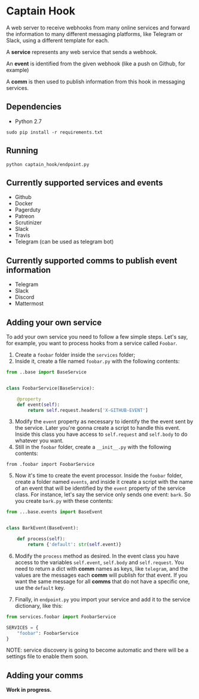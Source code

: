 
# Captain Hook

A web server to receive webhooks from many online services and forward the information
to many different messaging platforms, like Telegram or Slack, using a different
template for each.

A **service** represents any web service that sends a webhook.

An **event** is identified from the given webhook (like a push on Github, for example)

A **comm** is then used to publish information from this hook in messaging services.

## Dependencies

- Python 2.7

`sudo pip install -r requirements.txt`


## Running

`python captain_hook/endpoint.py`

## Currently supported services and events

- Github
- Docker
- Pagerduty
- Patreon
- Scrutinizer
- Slack
- Travis
- Telegram (can be used as telegram bot)

   
## Currently supported comms to publish event information

- Telegram
- Slack
- Discord
- Mattermost

## Adding your own service

To add your own service you need to follow a few simple steps. Let's say, for example,
you want to process hooks from a service called `Foobar`.

1. Create a `foobar` folder inside the `services` folder;
2. Inside it, create a file named `foobar.py` with the following contents:

```python
from ..base import BaseService


class FoobarService(BaseService):

    @property
    def event(self):
        return self.request.headers['X-GITHUB-EVENT']

```

3. Modify the `event` property as necessary to identify the the event sent by
   the service. Later you're gonna create a script to handle this event. Inside
   this class you have access to `self.request` and `self.body` to do whatever
   you want.
4. Still in the `foobar` folder, create a `__init__.py` with the following contents:

`from .foobar import FoobarService`

5. Now it's time to create the event processor. Inside the `foobar` folder, create
   a folder named `events`, and inside it create a script with the name of an
   event that will be identified by the `event` property of the service class.
   For instance, let's say the service only sends one event: `bark`. So you create
   `bark.py` with these contents:

```python
from ...base.events import BaseEvent


class BarkEvent(BaseEvent):

    def process(self):
        return {'default': str(self.event)}

```

6. Modify the `process` method as desired. In the event class you have access
   to the variables `self.event`, `self.body` and `self.request`. You need to return
   a dict with **comm** names as keys, like `telegram`, and the values are the messages
   each **comm** will publish for that event. If you want the same message for all **comms**
   that do not have a specific one, use the `default` key.

7. Finally, in `endpoint.py` you import your service and add it to the service
dictionary, like this:

```python
from services.foobar import FoobarService

SERVICES = {
    "foobar": FoobarService
}
```

NOTE: service discovery is going to become automatic and there will be a settings
file to enable them soon.

## Adding your comms

**Work in progress.**
